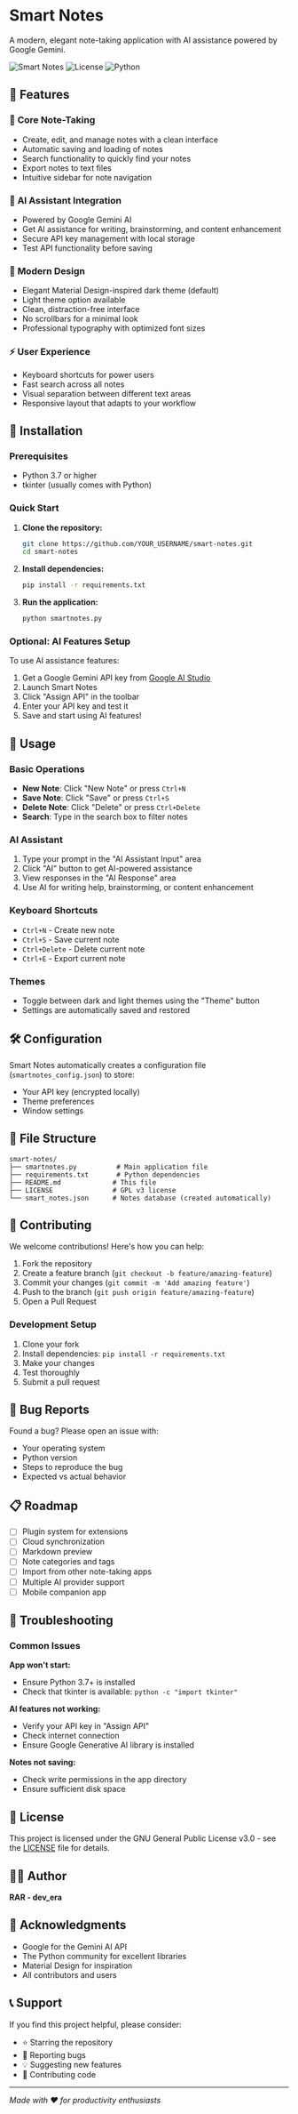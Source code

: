 # Smart Notes

A modern, elegant note-taking application with AI assistance powered by Google Gemini.

![Smart Notes](https://img.shields.io/badge/version-3.0-blue.svg)
![License](https://img.shields.io/badge/license-GPL%20v3-green.svg)
![Python](https://img.shields.io/badge/python-3.7+-blue.svg)

## 🌟 Features

### 📝 **Core Note-Taking**
- Create, edit, and manage notes with a clean interface
- Automatic saving and loading of notes
- Search functionality to quickly find your notes
- Export notes to text files
- Intuitive sidebar for note navigation

### 🤖 **AI Assistant Integration**
- Powered by Google Gemini AI
- Get AI assistance for writing, brainstorming, and content enhancement
- Secure API key management with local storage
- Test API functionality before saving

### 🎨 **Modern Design**
- Elegant Material Design-inspired dark theme (default)
- Light theme option available
- Clean, distraction-free interface
- No scrollbars for a minimal look
- Professional typography with optimized font sizes

### ⚡ **User Experience**
- Keyboard shortcuts for power users
- Fast search across all notes
- Visual separation between different text areas
- Responsive layout that adapts to your workflow

## 🚀 Installation

### Prerequisites
- Python 3.7 or higher
- tkinter (usually comes with Python)

### Quick Start

1. **Clone the repository:**
   ```bash
   git clone https://github.com/YOUR_USERNAME/smart-notes.git
   cd smart-notes
   ```

2. **Install dependencies:**
   ```bash
   pip install -r requirements.txt
   ```

3. **Run the application:**
   ```bash
   python smartnotes.py
   ```

### Optional: AI Features Setup

To use AI assistance features:

1. Get a Google Gemini API key from [Google AI Studio](https://makersuite.google.com/app/apikey)
2. Launch Smart Notes
3. Click "Assign API" in the toolbar
4. Enter your API key and test it
5. Save and start using AI features!

## 📖 Usage

### Basic Operations
- **New Note**: Click "New Note" or press `Ctrl+N`
- **Save Note**: Click "Save" or press `Ctrl+S`
- **Delete Note**: Click "Delete" or press `Ctrl+Delete`
- **Search**: Type in the search box to filter notes

### AI Assistant
1. Type your prompt in the "AI Assistant Input" area
2. Click "AI" button to get AI-powered assistance
3. View responses in the "AI Response" area
4. Use AI for writing help, brainstorming, or content enhancement

### Keyboard Shortcuts
- `Ctrl+N` - Create new note
- `Ctrl+S` - Save current note
- `Ctrl+Delete` - Delete current note
- `Ctrl+E` - Export current note

### Themes
- Toggle between dark and light themes using the "Theme" button
- Settings are automatically saved and restored

## 🛠️ Configuration

Smart Notes automatically creates a configuration file (`smartnotes_config.json`) to store:
- Your API key (encrypted locally)
- Theme preferences
- Window settings

## 📁 File Structure

```
smart-notes/
├── smartnotes.py          # Main application file
├── requirements.txt       # Python dependencies
├── README.md             # This file
├── LICENSE               # GPL v3 license
└── smart_notes.json      # Notes database (created automatically)
```

## 🤝 Contributing

We welcome contributions! Here's how you can help:

1. Fork the repository
2. Create a feature branch (`git checkout -b feature/amazing-feature`)
3. Commit your changes (`git commit -m 'Add amazing feature'`)
4. Push to the branch (`git push origin feature/amazing-feature`)
5. Open a Pull Request

### Development Setup

1. Clone your fork
2. Install dependencies: `pip install -r requirements.txt`
3. Make your changes
4. Test thoroughly
5. Submit a pull request

## 🐛 Bug Reports

Found a bug? Please open an issue with:
- Your operating system
- Python version
- Steps to reproduce the bug
- Expected vs actual behavior

## 📋 Roadmap

- [ ] Plugin system for extensions
- [ ] Cloud synchronization
- [ ] Markdown preview
- [ ] Note categories and tags
- [ ] Import from other note-taking apps
- [ ] Multiple AI provider support
- [ ] Mobile companion app

## 🔧 Troubleshooting

### Common Issues

**App won't start:**
- Ensure Python 3.7+ is installed
- Check that tkinter is available: `python -c "import tkinter"`

**AI features not working:**
- Verify your API key in "Assign API"
- Check internet connection
- Ensure Google Generative AI library is installed

**Notes not saving:**
- Check write permissions in the app directory
- Ensure sufficient disk space

## 📄 License

This project is licensed under the GNU General Public License v3.0 - see the [LICENSE](LICENSE) file for details.

## 👨‍💻 Author

**RAR - dev_era**

## 🙏 Acknowledgments

- Google for the Gemini AI API
- The Python community for excellent libraries
- Material Design for inspiration
- All contributors and users

## 📞 Support

If you find this project helpful, please consider:
- ⭐ Starring the repository
- 🐛 Reporting bugs
- 💡 Suggesting new features
- 🤝 Contributing code

---

*Made with ❤️ for productivity enthusiasts*